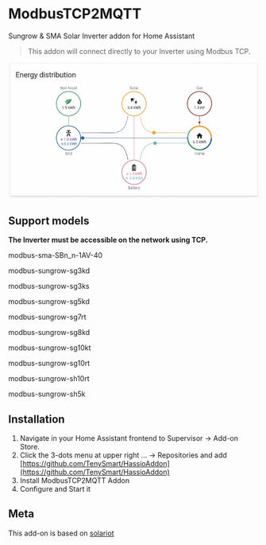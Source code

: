 # ModbusTCP2MQTT
Sungrow &amp; SMA Solar Inverter addon for Home Assistant

> This addon will connect directly to your Inverter using Modbus TCP.

<img src="images/diagram.gif"/>

## Support models
**The Inverter must be accessible on the network using TCP.**

modbus-sma-SBn_n-1AV-40

modbus-sungrow-sg3kd

modbus-sungrow-sg3ks

modbus-sungrow-sg5kd

modbus-sungrow-sg7rt

modbus-sungrow-sg8kd

modbus-sungrow-sg10kt

modbus-sungrow-sg10rt

modbus-sungrow-sh10rt

modbus-sungrow-sh5k


## Installation
1. Navigate in your Home Assistant frontend to Supervisor -> Add-on Store.
2. Click the 3-dots menu at upper right ... -> Repositories and add [https://github.com/TenySmart/HassioAddon](https://github.com/TenySmart/HassioAddon)
3. Install ModbusTCP2MQTT Addon
4. Configure and Start it

## Meta
  
This add-on is based on [solariot](https://github.com/meltaxa/solariot)
